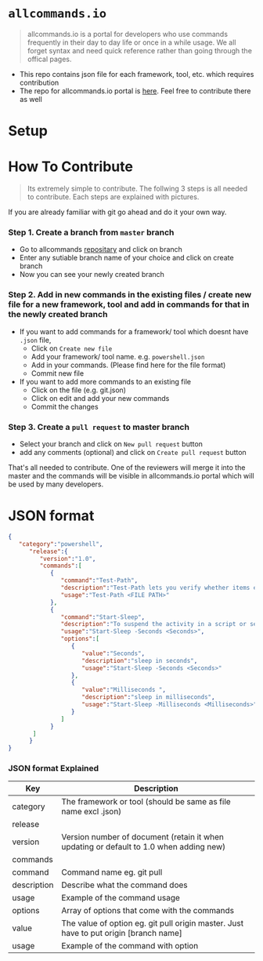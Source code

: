 # `allcommands.io`
> allcommands.io is a portal for developers who use commands frequently in their day to day life or once in a while usage. We all forget syntax and need quick reference rather than going through the offical pages.  

  - This repo contains json file for each framework, tool, etc. which requires contribution
  - The repo for allcommands.io portal is [here](https://github.com/shutron/AllCommands.Portal). Feel free to contribute there as well 

# Setup


# How To Contribute
> Its extremely simple to contribute. The follwing 3 steps is all needed to contribute. Each steps are explained with pictures.

If you are already familiar with git go ahead and do it your own way.

### Step 1. Create a branch from `master` branch
+ Go to allcommands [repositary](https://github.com/shutron/AllCommands)  and click on branch
+ Enter any sutiable branch name of your choice and click on create branch
+ Now you can see your newly created branch 

### Step 2. Add in new commands in the existing files / create new file for a new framework, tool and add in commands for that in the newly created branch
+ If you want to add commands for a framework/ tool which doesnt have `.json` file, 
    * Click on `Create new file`
    * Add your framework/ tool name. e.g. `powershell.json`
    * Add in your commands. (Please find here for the file format) 
    * Commit new file
+ If you want to add more commands to an existing file
    * Click on the file (e.g. git.json)
    * Click on edit and add your new commands
    * Commit the changes

### Step 3. Create a `pull request` to master branch
+ Select your branch and click on `New pull request` button
+ add any comments (optional) and click on `Create pull request` button

That's all needed to contribute. One of the reviewers will merge it into the master and the commands will be visible in allcommands.io portal which will be used by many developers.


# JSON format

```json
{
   "category":"powershell",
      "release":{
         "version":"1.0",
         "commands":[
            {
               "command":"Test-Path",
               "description":"Test-Path lets you verify whether items exist in a specified path",
               "usage":"Test-Path <FILE PATH>"
            },
            {
               "command":"Start-Sleep",
               "description":"To suspend the activity in a script or session",
               "usage":"Start-Sleep -Seconds <Seconds>",
               "options":[
                  {
                     "value":"Seconds",
                     "description":"sleep in seconds",
                     "usage":"Start-Sleep -Seconds <Seconds>"
                  },
                  {
                     "value":"Milliseconds ",
                     "description":"sleep in milliseconds",
                     "usage":"Start-Sleep -Milliseconds <Milliseconds>"
                  }
               ]
            }   
       ]
      }
}
```
### JSON format Explained

Key  | Description
------------- | -------------
category  | The framework or tool (should be same as file name excl .json) 
release  |  
version  | Version number of document (retain it when updating or default to 1.0 when adding new) 
commands  | 
command  | Command name eg. git pull
description  | Describe what the command does
usage  | Example of the command usage 
options  | Array of options that come with the commands 
value  | The value of option eg. git pull origin master. Just have to put origin [branch name] 
usage  | Example of the command with option 

